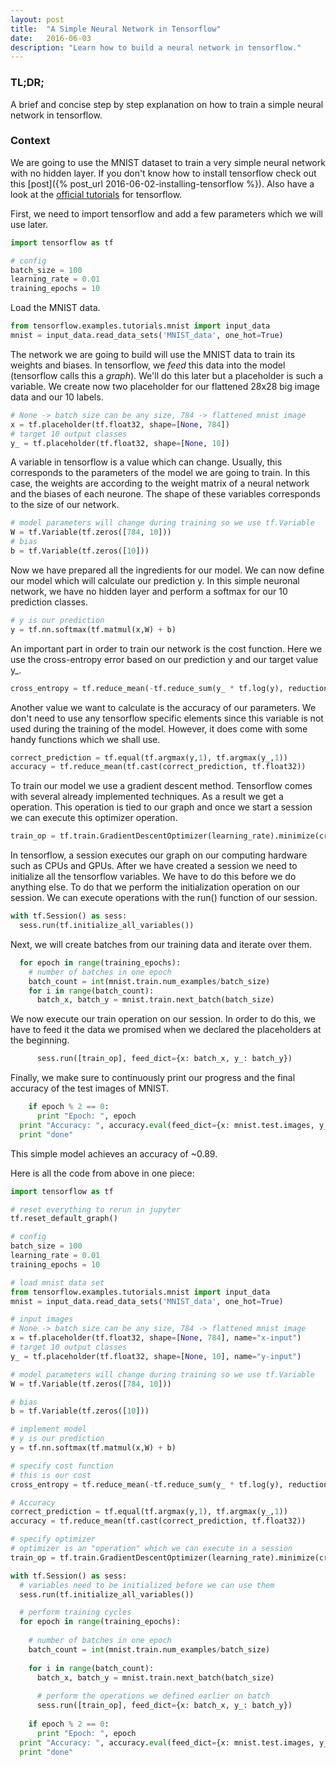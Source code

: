 ```yaml
---
layout: post
title:  "A Simple Neural Network in Tensorflow"
date:   2016-06-03
description: "Learn how to build a neural network in tensorflow."
---
```

### TL;DR;
A brief and concise step by step explanation on how to train a simple neural network in tensorflow.

### Context
We are going to use the MNIST dataset to train a very simple neural network with no hidden layer. If you don't know how to install tensorflow check out this [post]({% post_url 2016-06-02-installing-tensorflow %}). Also have a look at the [official tutorials](https://www.tensorflow.org/versions/master/tutorials/index.html) for tensorflow.

First, we need to import tensorflow and add a few parameters which we will use later.

```python
import tensorflow as tf

# config
batch_size = 100
learning_rate = 0.01
training_epochs = 10
```
Load the MNIST data.

```python
from tensorflow.examples.tutorials.mnist import input_data
mnist = input_data.read_data_sets('MNIST_data', one_hot=True)
```
The network we are going to build will use the MNIST data to train its weights and biases. In tensorflow, we _feed_ this data into the model (tensorflow calls this a _graph_). We'll do this later but a placeholder is such a variable. We create now two placeholder for our flattened 28x28 big image data and our 10 labels.

```python
# None -> batch size can be any size, 784 -> flattened mnist image
x = tf.placeholder(tf.float32, shape=[None, 784]) 
# target 10 output classes
y_ = tf.placeholder(tf.float32, shape=[None, 10])
```
A variable in tensorflow is a value which can change. Usually, this corresponds to the parameters of the model we are going to train. In this case, the weights are according to the weight matrix of a neural network and the biases of each neurone. The shape of these variables corresponds to the size of our network.

```python
# model parameters will change during training so we use tf.Variable
W = tf.Variable(tf.zeros([784, 10]))
# bias
b = tf.Variable(tf.zeros([10]))
```
Now we have prepared all the ingredients for our model. We can now define our model which will calculate our prediction y. In this simple neuronal network, we have no hidden layer and perform a softmax for our 10 prediction classes.

```python
# y is our prediction
y = tf.nn.softmax(tf.matmul(x,W) + b)
```
An important part in order to train our network is the cost function. Here we use the cross-entropy error based on our prediction y and our target value y_.

```python
cross_entropy = tf.reduce_mean(-tf.reduce_sum(y_ * tf.log(y), reduction_indices=[1]))
```
Another value we want to calculate is the accuracy of our parameters. We don't need to use any tensorflow specific elements since this variable is not used during the training of the model. However, it does come with some handy functions which we shall use. 

```python
correct_prediction = tf.equal(tf.argmax(y,1), tf.argmax(y_,1))
accuracy = tf.reduce_mean(tf.cast(correct_prediction, tf.float32))
```
To train our model we use a gradient descent method. Tensorflow comes with several already implemented techniques. As a result we get a operation. This operation is tied to our graph and once we start a session we can execute this optimizer operation.

```python
train_op = tf.train.GradientDescentOptimizer(learning_rate).minimize(cross_entropy) 
```
In tensorflow, a session executes our graph on our computing hardware such as CPUs and GPUs. After we have created a session we need to initialize all the tensorflow variables. We have to do this before we do anything else. To do that we perform the initialization operation on our session. We can execute operations with the run() function of our session. 

```python
with tf.Session() as sess:
  sess.run(tf.initialize_all_variables())
```
Next, we will create batches from our training data and iterate over them.

```python
  for epoch in range(training_epochs):
    # number of batches in one epoch
    batch_count = int(mnist.train.num_examples/batch_size)
    for i in range(batch_count):
      batch_x, batch_y = mnist.train.next_batch(batch_size)
```
We now execute our train operation on our session. In order to do this, we have to feed it the data we promised when we declared the placeholders at the beginning.

```python
      sess.run([train_op], feed_dict={x: batch_x, y_: batch_y})
```
Finally, we make sure to continuously print our progress and the final accuracy of the test images of MNIST.

```python
    if epoch % 2 == 0: 
      print "Epoch: ", epoch 
  print "Accuracy: ", accuracy.eval(feed_dict={x: mnist.test.images, y_: mnist.test.labels})
  print "done"
```
This simple model achieves an accuracy of ~0.89. 

Here is all the code from above in one piece:


```python
import tensorflow as tf

# reset everything to rerun in jupyter
tf.reset_default_graph()

# config
batch_size = 100
learning_rate = 0.01
training_epochs = 10

# load mnist data set
from tensorflow.examples.tutorials.mnist import input_data
mnist = input_data.read_data_sets('MNIST_data', one_hot=True)

# input images
# None -> batch size can be any size, 784 -> flattened mnist image
x = tf.placeholder(tf.float32, shape=[None, 784], name="x-input") 
# target 10 output classes
y_ = tf.placeholder(tf.float32, shape=[None, 10], name="y-input")

# model parameters will change during training so we use tf.Variable
W = tf.Variable(tf.zeros([784, 10]))

# bias
b = tf.Variable(tf.zeros([10]))

# implement model
# y is our prediction
y = tf.nn.softmax(tf.matmul(x,W) + b)

# specify cost function
# this is our cost
cross_entropy = tf.reduce_mean(-tf.reduce_sum(y_ * tf.log(y), reduction_indices=[1]))

# Accuracy
correct_prediction = tf.equal(tf.argmax(y,1), tf.argmax(y_,1))
accuracy = tf.reduce_mean(tf.cast(correct_prediction, tf.float32))

# specify optimizer
# optimizer is an "operation" which we can execute in a session
train_op = tf.train.GradientDescentOptimizer(learning_rate).minimize(cross_entropy)

with tf.Session() as sess:
  # variables need to be initialized before we can use them
  sess.run(tf.initialize_all_variables())

  # perform training cycles
  for epoch in range(training_epochs):
        
    # number of batches in one epoch
    batch_count = int(mnist.train.num_examples/batch_size)
        
    for i in range(batch_count):
      batch_x, batch_y = mnist.train.next_batch(batch_size)
            
      # perform the operations we defined earlier on batch
      sess.run([train_op], feed_dict={x: batch_x, y_: batch_y})
            
    if epoch % 2 == 0: 
      print "Epoch: ", epoch 
  print "Accuracy: ", accuracy.eval(feed_dict={x: mnist.test.images, y_: mnist.test.labels})
  print "done"
```
